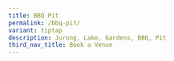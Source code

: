 ```yaml
---
title: BBQ Pit
permalink: /bbq-pit/
variant: tiptap
description: Jurong, Lake, Gardens, BBQ, Pit
third_nav_title: Book a Venue
---
```

